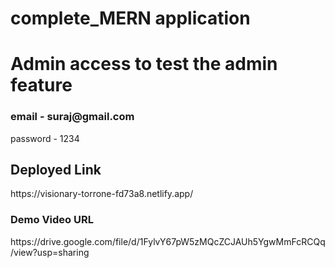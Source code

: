 # complete_MERN application
 
 <h1>Admin access to test the admin feature</h1>
<h3>email - suraj@gmail.com</h3>
  <p>password - 1234 </p>
  
  <h2>Deployed Link</h2>
  <p>https://visionary-torrone-fd73a8.netlify.app/</p>
  
  <h3>Demo Video URL </h3>
  <p>https://drive.google.com/file/d/1FylvY67pW5zMQcZCJAUh5YgwMmFcRCQq/view?usp=sharing</p>
